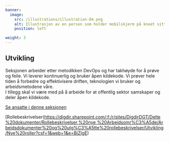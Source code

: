```yaml
---
banner:
  image:
    src: /illustrations/illustration-04.png
    alt: Illustrasjon av en person som holder mobilskjerm på kneet sitt
    position: left

weight: 3
---
```


## Utvikling

Seksjonen arbeider etter metodikken DevOps og har takhøyde for å prøve og feile. Vi leverer kontinuerlig og bruker åpen kildekode. Vi prøver hele tiden å forbedre og effektivisere driften, teknologien vi bruker og arbeidsmetodene våre.  
I tillegg skal vi være med på å arbeide for at offentlig sektor samskaper og deler åpen kildekode.

[Se ansatte i denne seksjonen](https://digdir.sharepoint.com/SitePages/Brukeropple.aspx)

[Rollebeskrivelser(https://digdir.sharepoint.com/:f:/r/sites/DigdirDGT/Delte%20dokumenter/Rollebeskrivelser,%20nye,%20Arbeidsomr%C3%A5de/Arbeidsdokumenter%20og%20utg%C3%A5tte%20rollebeskrivelser/Utvikling/Nye%20roller?csf=1&web=1&e=BiZIgE)
